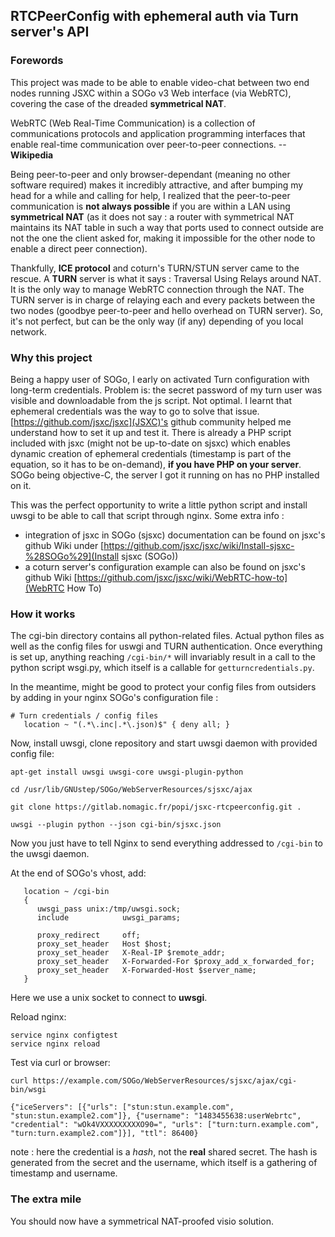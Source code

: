 ## RTCPeerConfig with ephemeral auth via Turn server's API

### Forewords
This project was made to be able to enable video-chat between two end nodes running JSXC within a SOGo v3 Web interface (via WebRTC), covering the case of the dreaded **symmetrical NAT**. 

WebRTC (Web Real-Time Communication) is a collection of communications protocols and application programming interfaces that enable real-time communication over peer-to-peer connections. -- **Wikipedia**

Being peer-to-peer and only browser-dependant (meaning no other software required) makes it incredibly attractive, and after bumping my head for a while and calling for help, I realized that the peer-to-peer communication is **not always possible** if you are within a LAN using **symmetrical NAT** (as it does not say : a router with symmetrical NAT maintains its NAT table in such a way that ports used to connect outside are not the one the client asked for, making it impossible for the other node to enable a direct peer connection).

Thankfully, **ICE protocol** and coturn's TURN/STUN server came to the rescue. A **TURN** server is what it says : Traversal Using Relays around NAT. It is the only way to manage WebRTC connection through the NAT. The TURN server is in charge of relaying each and every packets between the two nodes (goodbye peer-to-peer and hello overhead on TURN server).
So, it's not perfect, but can be the only way (if any) depending of you local network.

### Why this project
Being a happy user of SOGo, I early on activated Turn configuration with long-term credentials. Problem is: the secret password of my turn user was visible and downloadable from the js script. Not optimal. I learnt that ephemeral credentials was the way to go to solve that issue.
[https://github.com/jsxc/jsxc](JSXC)'s github community helped me understand how to set it up and test it. There is already a PHP script included with jsxc (might not be up-to-date on sjsxc) which enables dynamic creation of ephemeral credentials (timestamp is part of the equation, so it has to be on-demand), **if you have PHP on your server**.
SOGo being objective-C, the server I got it running on has no PHP installed on it. 

This was the perfect opportunity to write a little python script and install uwsgi to be able to call that script through nginx. 
Some extra info :
 * integration of jsxc in SOGo (sjsxc) documentation can be found on jsxc's github Wiki under [https://github.com/jsxc/jsxc/wiki/Install-sjsxc-%28SOGo%29](Install sjsxc (SOGo))
 * a coturn server's configuration example can also be found on jsxc's github Wiki [https://github.com/jsxc/jsxc/wiki/WebRTC-how-to](WebRTC How To)

### How it works
The cgi-bin directory contains all python-related files. Actual python files as well as the config files for uswgi and TURN authentication. Once everything is set up, anything reaching `/cgi-bin/*` will invariably result in a call to the python script wsgi.py, which itself is a callable for `getturncredentials.py`.

In the meantime, might be good to protect your config files from outsiders by adding in your nginx SOGo's configuration file :
```
# Turn credentials / config files
   location ~ "(.*\.inc|.*\.json)$" { deny all; }
```

Now, install uwsgi, clone repository and start uwsgi daemon with provided config file:
```
apt-get install uwsgi uwsgi-core uwsgi-plugin-python

cd /usr/lib/GNUstep/SOGo/WebServerResources/sjsxc/ajax

git clone https://gitlab.nomagic.fr/popi/jsxc-rtcpeerconfig.git .

uwsgi --plugin python --json cgi-bin/sjsxc.json
```
Now you just have to tell Nginx to send everything addressed to `/cgi-bin` to the uwsgi daemon.

At the end of SOGo's vhost, add:
```
   location ~ /cgi-bin 
   { 
      uwsgi_pass unix:/tmp/uwsgi.sock;
      include            uwsgi_params;

      proxy_redirect     off;
      proxy_set_header   Host $host;
      proxy_set_header   X-Real-IP $remote_addr;
      proxy_set_header   X-Forwarded-For $proxy_add_x_forwarded_for;
      proxy_set_header   X-Forwarded-Host $server_name;
   }
```
Here we use a unix socket to connect to **uwsgi**.

Reload nginx:
```
service nginx configtest
service nginx reload
```

Test via curl or browser:
```
curl https://example.com/SOGo/WebServerResources/sjsxc/ajax/cgi-bin/wsgi

{"iceServers": [{"urls": ["stun:stun.example.com", "stun:stun.example2.com"]}, {"username": "1483455638:userWebrtc", "credential": "wOk4VXXXXXXXXXO90=", "urls": ["turn:turn.example.com", "turn:turn.example2.com"]}], "ttl": 86400}
```
note : here the credential is a _hash_, not the **real** shared secret. The hash is generated from the secret and the username, which itself is a gathering of timestamp and username.

### The extra mile
You should now have a symmetrical NAT-proofed visio solution.
